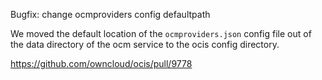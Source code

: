 Bugfix: change ocmproviders config defaultpath

We moved the default location of the `ocmproviders.json` config file out of the data directory of the ocm service to the ocis config directory.

https://github.com/owncloud/ocis/pull/9778
